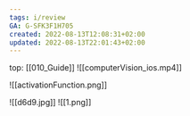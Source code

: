 ```yaml
---
tags: i/review
GA: G-SFK3F1H705
created: 2022-08-13T12:08:31+02:00
updated: 2022-08-13T22:01:43+02:00
---
```

top: [[010_Guide]]
![[computerVision_ios.mp4]]






![[activationFunction.png]]

![[d6d9.jpg]]
![[1.png]]

